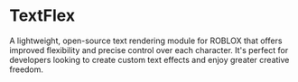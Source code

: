 # TextFlex
A lightweight, open-source text rendering module for ROBLOX that offers improved flexibility and precise control over each character. It's perfect for developers looking to create custom text effects and enjoy greater creative freedom.
